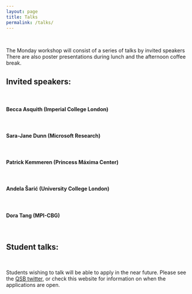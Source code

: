 ```yaml
---
layout: page
title: Talks
permalink: /talks/
---
```


<!--
<p> We are now open for registration. Please see <a href="http://qsbworkshop.github.io/qsb2018/register"> here</a> for registration forms and related details. </p>
-->
<br>
<p> The Monday workshop will consist of a series of talks by invited speakers There are also poster presentations during lunch and the afternoon coffee break. </p>

<h2>Invited speakers:</h2>
<br>
<!--<h4>To be confirmed.</h4>-->

<h4>Becca Asquith (Imperial College London)	</h4>
<br>
<h4>Sara-Jane Dunn (Microsoft Research)	</h4>
<br>
<h4>Patrick Kemmeren (Princess Máxima Center)	</h4>
<br>
<h4>Andela Šarić (University College London)</h4>
<br>
<h4>Dora Tang (MPI-CBG)	</h4>
<br>
<!---<h4>Irilenia Nobeli (Birkbeck)	From transcriptomic data to plausible biology hypotheses via bioinformatics</h4>-->

<h2>Student talks:</h2>
<br>
<p>Students wishing to talk will be able to apply in the near future. Please see the <a href="https://twitter.com/qsb_kcl?lang=en">QSB twitter</a>, or check this website for information on when the applications are open.</a>
<!--
<h4>Sarah-Beth Amos (University of Oxford)	Simulations and Markov state models of protein disorder</h4>
<br>
<h4>Nuria Folguera Blasco (The Francis Crick Institute)	Beating cancer 'escape room': let's use mathematical modelling to unlock cells!</h4>
<br>
-->
